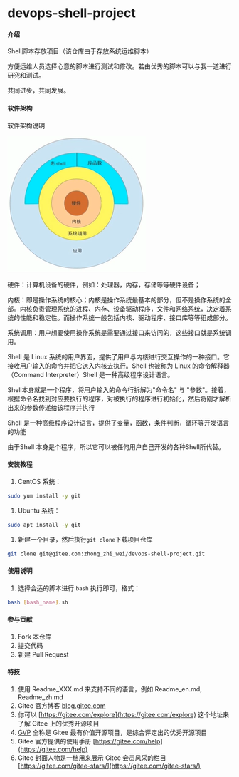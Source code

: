 # devops-shell-project

#### 介绍

Shell脚本存放项目（该仓库由于存放系统运维脚本）

方便运维人员选择心意的脚本进行测试和修改。若由优秀的脚本可以与我一道进行研究和测试。

共同进步，共同发展。

#### 软件架构

软件架构说明

![输入图片说明](Images/image.png)

硬件：计算机设备的硬件，例如：处理器，内存，存储等等硬件设备；

内核：即是操作系统的核心；内核是操作系统最基本的部分，但不是操作系统的全部。内核负责管理系统的进程、内存、设备驱动程序，文件和网络系统，决定着系统的性能和稳定性。而操作系统一般包括内核、驱动程序、接口库等等组成部分。

系统调用：用户想要使用操作系统是需要通过接口来访问的，这些接口就是系统调用。

Shell 是 Linux 系统的用户界面，提供了用户与内核进行交互操作的一种接口。它接收用户输入的命令并把它送入内核去执行。Shell 也被称为 Linux 的命令解释器（Command Interpreter）Shell 是一种高级程序设计语言。

Shell本身就是一个程序，将用户输入的命令行拆解为"命令名" 与 "参数"。接着，根据命令名找到对应要执行的程序，对被执行的程序进行初始化，然后将刚才解析出来的参数传递给该程序并执行

Shell 是一种高级程序设计语言，提供了变量，函数，条件判断，循环等开发语言的功能

由于Shell 本身是个程序，所以它可以被任何用户自己开发的各种Shell所代替。


#### 安装教程

1.  CentOS 系统：

```bash
sudo yum install -y git
```

1.  Ubuntu 系统：

```bash
sudo apt install -y git
```

1.  新建一个目录，然后执行`git clone`下载项目仓库

```bash
git clone git@gitee.com:zhong_zhi_wei/devops-shell-project.git
```

#### 使用说明

1.  选择合适的脚本进行 `bash` 执行即可，格式：

```bash
bash [bash_name].sh
```

#### 参与贡献

1.  Fork 本仓库
2.  提交代码
3.  新建 Pull Request


#### 特技

1.  使用 Readme\_XXX.md 来支持不同的语言，例如 Readme\_en.md, Readme\_zh.md
2.  Gitee 官方博客 [blog.gitee.com](https://blog.gitee.com)
3.  你可以 [https://gitee.com/explore](https://gitee.com/explore) 这个地址来了解 Gitee 上的优秀开源项目
4.  [GVP](https://gitee.com/gvp) 全称是 Gitee 最有价值开源项目，是综合评定出的优秀开源项目
5.  Gitee 官方提供的使用手册 [https://gitee.com/help](https://gitee.com/help)
6.  Gitee 封面人物是一档用来展示 Gitee 会员风采的栏目 [https://gitee.com/gitee-stars/](https://gitee.com/gitee-stars/)      